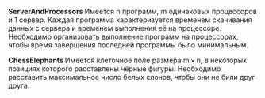 <b> ServerAndProcessors </b> 
Имеется n программ, m одинаковых процессоров и 1 сервер. Каждая программа характеризуется временем скачивания данных с сервера и временем выполнения её на процессоре. Необходимо организовать выполнение программ на процессорах, чтобы время завершения последней программы было минимальным.

<b> ChessElephants </b>
Имеется клеточное поле размера m × n, в некоторых позициях которого расставлены чёрные фигуры. Необходимо расставить максимальное число белых слонов, чтобы они не били друг друга.

